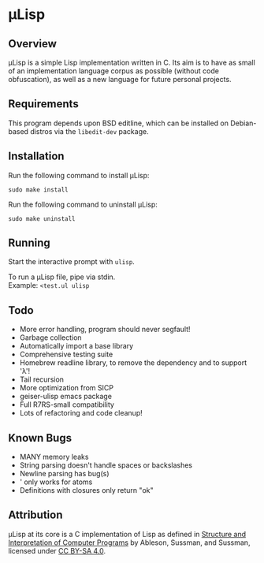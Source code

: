 # µLisp

## Overview

µLisp is a simple Lisp implementation written in C.
Its aim is to have as small of an implementation language corpus as possible (without code obfuscation),
as well as a new language for future personal projects.

## Requirements

This program depends upon BSD editline,
which can be installed on Debian-based distros via the `libedit-dev` package.

## Installation

Run the following command to install µLisp:

`sudo make install`

Run the following command to uninstall µLisp:

`sudo make uninstall`
	
## Running

Start the interactive prompt with `ulisp`.

To run a µLisp file, pipe via stdin.  
Example: `<test.ul ulisp`

## Todo

- More error handling, program should never segfault!
- Garbage collection
- Automatically import a base library
- Comprehensive testing suite
- Homebrew readline library, to remove the dependency and to support 'λ'!
- Tail recursion
- More optimization from SICP
- geiser-ulisp emacs package
- Full R7RS-small compatibility
- Lots of refactoring and code cleanup!

## Known Bugs

- MANY memory leaks
- String parsing doesn't handle spaces or backslashes
- Newline parsing has bug(s)
- ' only works for atoms
- Definitions with closures only return "ok"

## Attribution

µLisp at its core is a C implementation of Lisp as defined in [Structure and Interpretation of Computer Programs](https://mitpress.mit.edu/sites/default/files/sicp/full-text/book/book.html) by Ableson, Sussman, and Sussman, licensed under [CC BY-SA 4.0](https://creativecommons.org/licenses/by-sa/4.0/).
